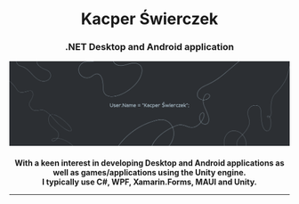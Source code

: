 <h1 align="center">Kacper Świerczek</h1>
<h3 align="center"> .NET Desktop and Android application</h3>

![.NET Desktop and Android application](https://github.com/WebSpruce/WebSpruce/blob/main/github_background.png)

<h4 align="center" color="#99aab5">With a keen interest in developing Desktop and Android applications as well as games/applications using the Unity engine. 
<br>I typically use C#, WPF, Xamarin.Forms, MAUI and Unity.</p>
<hr>
